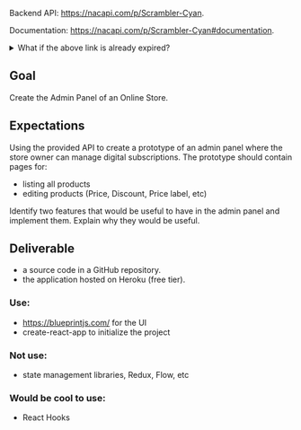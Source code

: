 
Backend API: https://nacapi.com/p/Scrambler-Cyan.

Documentation: https://nacapi.com/p/Scrambler-Cyan#documentation.

<details>
  <summary>What if the above link is already expired?</summary>

  Create a new dummy backend on: https://nacapi.com/ with the following dataset.

  ```json
  {
    "products": [
      {
        "name": "EasyApi",
        "Description": "Easy API Makes it simple for developers to start side projects",
        "Pricing": "Free for early adopters",
        "Price": 10,
        "Discount": 2
      },
      {
        "name": "Email API",
        "Description": "Email API, makes it easy to send emails with a single route",
        "Pricing": "Coming soon",
        "Price": 30,
        "Discount": 10
      },
      {
        "name": "Authenticated API",
        "Description": "Authenticated API Is a way to protect your data while keeping it easy to connect to your api",
        "Pricing": "Coming soon",
        "Price": 15,
        "Discount": 5
      }
    ]
  }
  ```
</details>


## Goal
Create the Admin Panel of an Online Store.

## Expectations
Using the provided API to create a prototype of an admin panel where the store owner can manage digital subscriptions.
The prototype should contain pages for:

 - listing all products
 - editing products (Price, Discount, Price label, etc)

Identify two features that would be useful to have in the admin panel and implement them.
Explain why they would be useful.

## Deliverable
 - a source code in a GitHub repository.
 - the application hosted on Heroku (free tier).

### Use:
 - https://blueprintjs.com/ for the UI
 - create-react-app to initialize the project

### Not use:
  - state management libraries, Redux, Flow, etc

### Would be cool to use:
  - React Hooks
